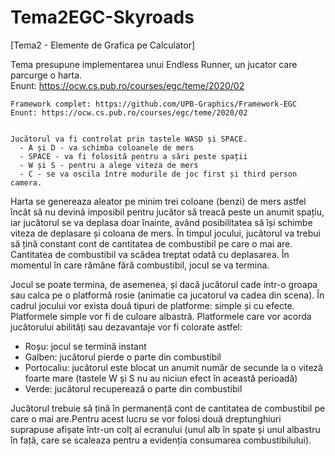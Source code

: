 # Tema2EGC-Skyroads
[Tema2 - Elemente de Grafica pe Calculator] 

Tema presupune implementarea unui Endless Runner, un jucator care parcurge o harta. <br>
Enunt: https://ocw.cs.pub.ro/courses/egc/teme/2020/02


    Framework complet: https://github.com/UPB-Graphics/Framework-EGC
    Enunt: https://ocw.cs.pub.ro/courses/egc/teme/2020/02

 
    Jucătorul va fi controlat prin tastele WASD și SPACE. 
      - A și D - va schimba coloanele de mers
      - SPACE - va fi folosită pentru a sări peste spații
      - W și S - pentru a alege viteza de mers
      - C - se va oscila între modurile de joc first și third person camera.
    
Harta se genereaza aleator pe minim trei coloane (benzi) de mers astfel încât să nu devină imposibil pentru jucător să treacă peste un anumit spațiu, iar jucătorul se va deplasa doar înainte, având posibilitatea să își schimbe viteza de deplasare și coloana de mers. În timpul jocului, jucătorul va trebui să țină constant cont de cantitatea de combustibil pe care o mai are. Cantitatea de combustibil va scădea treptat odată cu deplasarea. În momentul în care rămâne fără combustibil, jocul se va termina. 

Jocul se poate termina, de asemenea, și dacă jucătorul cade intr-o groapa sau calca pe o platformă rosie (animatie ca jucatorul va cadea din scena). În cadrul jocului vor exista două tipuri de platforme: simple și cu efecte. Platformele simple vor fi de culoare albastră. Platformele care vor acorda jucătorului abilități sau dezavantaje vor fi colorate astfel:

- Roșu: jocul se termină instant
- Galben: jucătorul pierde o parte din combustibil
- Portocaliu: jucătorul este blocat un anumit număr de secunde la o viteză foarte mare (tastele W și S nu au niciun efect în această perioadă)
- Verde: jucătorul recuperează o parte din combustibil

Jucătorul trebuie să țină în permanență cont de cantitatea de combustibil pe care o mai are.Pentru acest lucru se vor folosi două dreptunghiuri suprapuse afișate într-un colț al ecranului (unul alb în spate și unul albastru în față, care se scaleaza pentru a evidenția consumarea combustibilului).
